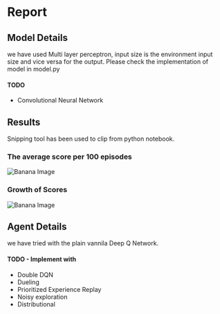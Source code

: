 # Report

## Model Details
we have used Multi layer perceptron, input size is the environment input size and vice versa for the output. Please check the implementation of model in model.py
####    TODO
- Convolutional Neural Network

## Results
Snipping tool has been used to clip from python notebook.

### The average score per 100 episodes
![Banana Image](https://raw.githubusercontent.com/karthikrajkumar/vanilla-dqn/master/report2.JPG)

### Growth of Scores  
![Banana Image](https://raw.githubusercontent.com/karthikrajkumar/vanilla-dqn/master/report1.JPG)

## Agent Details
we have tried with the plain vannila Deep Q Network.
####    TODO - Implement with
*    Double DQN
*    Dueling 
*    Prioritized Experience Replay
*    Noisy exploration
*    Distributional
